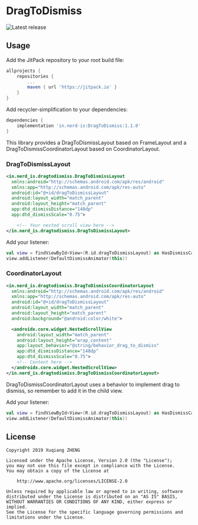 # DragToDismiss

![Latest release](https://img.shields.io/github/tag/Loong-T/DragToDismiss.svg)

## Usage

Add the JitPack repository to your root build file:
```groovy
allprojects {
    repositories {
        ...
        maven { url 'https://jitpack.io' }
    }
}
```

Add recycler-simplification to your dependencies:
```groovy
dependencies {
    implementation 'in.nerd-is:DragToDismiss:1.1.0'
}
```

This library provides a DragToDismissLayout based on FrameLayout and a DragToDismissCoordinatorLayout based on CoordinatorLayout.

### DragToDismissLayout
```xml
<in.nerd_is.dragtodismiss.DragToDismissLayout
  xmlns:android="http://schemas.android.com/apk/res/android"
  xmlns:app="http://schemas.android.com/apk/res-auto"
  android:id="@+id/dragToDismissLayout"
  android:layout_width="match_parent"
  android:layout_height="match_parent"
  app:dtd_dismissDistance="148dp"
  app:dtd_dismissScale="0.75">

    <!-- Your nested scroll view here -->  
</in.nerd_is.dragtodismiss.DragToDismissLayout>
```

Add your listener:
```kotlin
val view = findViewById<View>(R.id.dragToDismissLayout) as HasDismissCallback
view.addListener(DefaultDismissAnimator(this))
```

### CoordinatorLayout
```xml
<in.nerd_is.dragtodismiss.DragToDismissCoordinatorLayout
  xmlns:android="http://schemas.android.com/apk/res/android"
  xmlns:app="http://schemas.android.com/apk/res-auto"
  android:id="@+id/dragToDismissLayout"
  android:layout_width="match_parent"
  android:layout_height="match_parent"
  android:background="@android:color/white">

  <androidx.core.widget.NestedScrollView
    android:layout_width="match_parent"
    android:layout_height="wrap_content"
    app:layout_behavior="@string/behavior_drag_to_dismiss"
    app:dtd_dismissDistance="148dp"
    app:dtd_dismissScale="0.75">
    <!-- Content here -->
  </androidx.core.widget.NestedScrollView>
</in.nerd_is.dragtodismiss.DragToDismissCoordinatorLayout>
```

DragToDismissCoordinatorLayout uses a behavior to implement drag to dismiss, so remember to add it in the child view.

Add your listener:
```kotlin
val view = findViewById<View>(R.id.dragToDismissLayout) as HasDismissCallback
view.addListener(DefaultDismissAnimator(this))
```

## License
```
Copyright 2019 Xuqiang ZHENG

Licensed under the Apache License, Version 2.0 (the "License");
you may not use this file except in compliance with the License.
You may obtain a copy of the License at

    http://www.apache.org/licenses/LICENSE-2.0

Unless required by applicable law or agreed to in writing, software
distributed under the License is distributed on an "AS IS" BASIS,
WITHOUT WARRANTIES OR CONDITIONS OF ANY KIND, either express or implied.
See the License for the specific language governing permissions and
limitations under the License.
```
